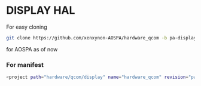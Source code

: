 # DISPLAY HAL
For easy cloning
```bash
git clone https://github.com/xenxynon-AOSPA/hardware_qcom -b pa-display hardware/qcom/display
````
 for AOSPA as of now
### For manifest
```bash
<project path="hardware/qcom/display" name="hardware_qcom" revision="pa-audio" remote="aospa-xenxynon" clone-depth="1" />
```
